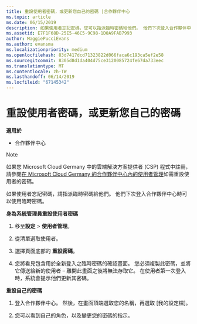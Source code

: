 ```yaml
---
title: 重設使用者密碼，或更新您自己的密碼 |合作夥伴中心
ms.topic: article
ms.date: 06/15/2019
description: 如果使用者忘記密碼，您可以指派臨時密碼給他們。 他們下次登入合作夥伴中心時可以使用臨時密碼。
ms.assetid: E7F1F68D-25E5-46C5-9C98-1D0A9FAB7993
author: MaggiePucciEvans
ms.author: evansma
ms.localizationpriority: medium
ms.openlocfilehash: 83d7417dcd71323822d066faca6c193ca5ef2e58
ms.sourcegitcommit: 8305d8d1da404d75ce3120085724fe67da733eec
ms.translationtype: MT
ms.contentlocale: zh-TW
ms.lasthandoff: 06/14/2019
ms.locfileid: "67145342"
---
```

# <a name="reset-a-user-password-or-update-your-own-password"></a>重設使用者密碼，或更新您自己的密碼

**適用於**

-  合作夥伴中心
   
> [!NOTE]  
>  如果您 Microsoft Cloud Germany 中的雲端解決方案提供者 (CSP) 程式中註冊，請參閱[在 Microsoft Cloud Germany 的合作夥伴中心內的使用者管理](user-management-in-partner-center-for-microsoft-cloud-germany.md)如需重設使用者的密碼。

如果使用者忘記密碼，請指派臨時密碼給他們。 他們下次登入合作夥伴中心時可以使用臨時密碼。

**身為系統管理員重設使用者密碼**

1.  移至**設定** &gt; **使用者管理**。
2.  從清單選取使用者。

3.  選擇頁面底部的 **重設密碼**。

4.  您將看見包含用於全新登入之臨時密碼的確認畫面。 您必須複製此密碼，並將它傳送給新的使用者 – 離開此畫面之後將無法存取它。 在使用者第一次登入時，系統會提示他們更新其密碼。

**重設自己的密碼**

1.  登入合作夥伴中心。 然後，在畫面頂端選取您的名稱，再選取 \[我的設定檔\]。 

2.  您可以看到自己的角色，以及變更您的密碼的指示。

 

 



